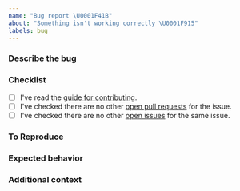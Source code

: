 ```yaml
---
name: "Bug report \U0001F41B"
about: "Something isn't working correctly \U0001F915"
labels: bug
---
```


### Describe the bug
<!-- Please enter a clear and concise description of what the bug is. -->

### Checklist
<!-- Please check the boxes below, you do this by putting an x in the box like this: [x]. Thank you! -->

- [ ] I've read the [guide for contributing](https://github.com/lordcodes/swift-linters/blob/master/CONTRIBUTING.md).
- [ ] I've checked there are no other [open pull requests](https://github.com/lordcodes/swift-linters/pulls) for the issue.
- [ ] I've checked there are no other [open issues](https://github.com/lordcodes/swift-linters/issues) for the same issue.

### To Reproduce
<!-- Please provide the steps taken to reproduce the unexpected behaviour or bug.  -->

### Expected behavior
<!-- Please provide a clear and concise description of what you expected to happen.  -->

### Additional context
<!-- Please add any other information about the problem here.  -->

